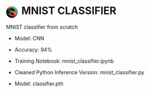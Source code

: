 # <img src="/static/favicon.png" alt="Logo" style="float: left; margin-right: 10px; border-radius:100%;margin-top:5px" />  MNIST CLASSIFIER
MNIST classifier from scratch
* Model: CNN
* Accuracy: 94%

* Training Notebook: mnist_classifier.ipynb
* Cleaned Python Inference Version: mnist_classifier.py

* Model: classifier.pth
